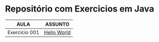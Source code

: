 # Repositório com Exercicios em Java

| AULA | ASSUNTO |
|------|---------|
|Exercicio 001|[Hello World](./exercicio%20001%20-%20Hello%20World/)